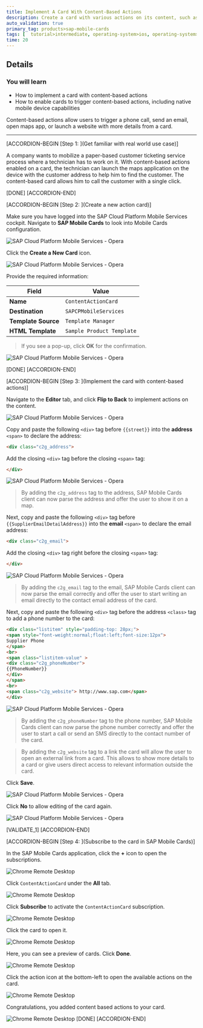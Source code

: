 ```yaml
---
title: Implement A Card With Content-Based Actions
description: Create a card with various actions on its content, such as trigger a phone call, send an email, open maps app or launch a website with more details.
auto_validation: true
primary_tag: products>sap-mobile-cards
tags: [  tutorial>intermediate, operating-system>ios, operating-system>android, topic>mobile, products>sap-cloud-platform, products>sap-mobile-cards  ]
time: 20
---
```


## Details
### You will learn
  - How to implement a card with content-based actions
  - How to enable cards to trigger content-based actions, including native mobile device capabilities

 Content-based actions allow users to trigger a phone call, send an email, open maps app, or launch a website with more details from a card.

---

[ACCORDION-BEGIN [Step 1: ](Get familiar with real world use case)]

A company wants to mobilize a paper-based customer ticketing service process where a technician has to work on it. With content-based actions enabled on a card, the technician can launch the maps application on the device with the customer address to help him to find the customer. The content-based card allows him to call the customer with a single click.

[DONE]
[ACCORDION-END]

[ACCORDION-BEGIN [Step 2: ](Create a new action card)]

Make sure you have logged into the SAP Cloud Platform Mobile Services cockpit. Navigate to **SAP Mobile Cards** to look into Mobile Cards configuration.

![SAP Cloud Platform Mobile Services - Opera](Markdown_files/img_000.png)

Click the **Create a New Card** icon.

![SAP Cloud Platform Mobile Services - Opera](Markdown_files/img_001.png)

Provide the required information:

| Field | Value |
|----|----|
| **Name** | `ContentActionCard` |
| **Destination** | `SAPCPMobileServices` |
| **Template Source** | `Template Manager` |
| **HTML Template** | `Sample Product Template` |

> If you see a pop-up, click **OK** for the confirmation.

![SAP Cloud Platform Mobile Services - Opera](Markdown_files/img_009.png)

[DONE]
[ACCORDION-END]

[ACCORDION-BEGIN [Step 3: ](Implement the card with content-based actions)]

Navigate to the **Editor** tab, and click **Flip to Back** to implement actions on the content.

![SAP Cloud Platform Mobile Services - Opera](Markdown_files/img_010.png)

Copy and paste the following `<div>` tag before `{{street}}` into the **address** `<span>` to declare the address:

```HTML
<div class="c2g_address">
```
Add the closing `<div>` tag before the closing `<span>` tag:

```HTML
</div>
```

 ![SAP Cloud Platform Mobile Services - Opera](Markdown_files/img_011.png)

>By adding the `c2g_address` tag to the address, SAP Mobile Cards client can now parse the address and offer the user to show it on a map.

Next, copy and paste the following `<div>` tag before `{{SupplierEmailDetailAddress}}` into the **email** `<span>` to declare the email address:

```HTML
<div class="c2g_email">
```
Add the closing `<div>` tag right before the closing `<span>` tag:

```HTML
</div>
```
![SAP Cloud Platform Mobile Services - Opera](Markdown_files/img_013.png)

>By adding the `c2g_email` tag to the email, SAP Mobile Cards client can now parse the email correctly and offer the user to start writing an email directly to the contact email address of the card.

Next, copy and paste the following `<div>` tag before the address `<class>` tag to add a phone number to the card:

```HTML
<div class="listitem" style="padding-top: 28px;">
<span style="font-weight:normal;float:left;font-size:12px">
Supplier Phone
</span>
<br>
<span class="listitem-value" >
<div class="c2g_phoneNumber">
{{PhoneNumber}}
</div>
</span>
<br>
<span class="c2g_website"> http://www.sap.com</span>
</div>
```

![SAP Cloud Platform Mobile Services - Opera](Markdown_files/img_014.png)

>By adding the `c2g_phoneNumber` tag to the phone number, SAP Mobile Cards client can now parse the phone number correctly and offer the user to start a call or send an SMS directly to the contact number of the card.

>By adding the `c2g_website` tag to a link the card will allow the user to open an external link from a card. This allows to show more details to a card or give users direct access to relevant information outside the card.

Click **Save**.

![SAP Cloud Platform Mobile Services - Opera](Markdown_files/img_015.png)

Click **No** to allow editing of the card again.

![SAP Cloud Platform Mobile Services - Opera](Markdown_files/img_016.png)

[VALIDATE_1]
[ACCORDION-END]

[ACCORDION-BEGIN [Step 4: ](Subscribe to the card in SAP Mobile Cards)]

In the SAP Mobile Cards application, click the **+** icon to open the subscriptions.

![Chrome Remote Desktop](Markdown_files/img_017.png)

Click `ContentActionCard` under the **All** tab.

![Chrome Remote Desktop](Markdown_files/img_019.png)

Click **Subscribe** to activate the `ContentActionCard` subscription.

![Chrome Remote Desktop](Markdown_files/img_020.png)

Click the card to open it.

![Chrome Remote Desktop](Markdown_files/img_021.png)

Here, you can see a preview of cards. Click  **Done**.

![Chrome Remote Desktop](Markdown_files/img_022.png)

Click the action icon at the bottom-left to open the available actions on the card.

![Chrome Remote Desktop](Markdown_files/img_023.png)

Congratulations, you added content based actions to your card.

![Chrome Remote Desktop](Markdown_files/img_024.png)
[DONE]
[ACCORDION-END]
